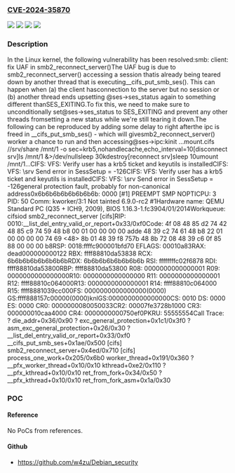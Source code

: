 ### [CVE-2024-35870](https://cve.mitre.org/cgi-bin/cvename.cgi?name=CVE-2024-35870)
![](https://img.shields.io/static/v1?label=Product&message=Linux&color=blue)
![](https://img.shields.io/static/v1?label=Version&message=&color=brightgreen)
![](https://img.shields.io/static/v1?label=Version&message=1da177e4c3f41524e886b7f1b8a0c1fc7321cac2%20&color=brightgreen)
![](https://img.shields.io/static/v1?label=Vulnerability&message=n%2Fa&color=blue)

### Description

In the Linux kernel, the following vulnerability has been resolved:smb: client: fix UAF in smb2_reconnect_server()The UAF bug is due to smb2_reconnect_server() accessing a session thatis already being teared down by another thread that is executing__cifs_put_smb_ses().  This can happen when (a) the client hasconnection to the server but no session or (b) another thread ends upsetting @ses->ses_status again to something different thanSES_EXITING.To fix this, we need to make sure to unconditionally set@ses->ses_status to SES_EXITING and prevent any other threads fromsetting a new status while we're still tearing it down.The following can be reproduced by adding some delay to right afterthe ipc is freed in __cifs_put_smb_ses() - which will givesmb2_reconnect_server() worker a chance to run and then accessing@ses->ipc:kinit ...mount.cifs //srv/share /mnt/1 -o sec=krb5,nohandlecache,echo_interval=10[disconnect srv]ls /mnt/1 &>/dev/nullsleep 30kdestroy[reconnect srv]sleep 10umount /mnt/1...CIFS: VFS: Verify user has a krb5 ticket and keyutils is installedCIFS: VFS: \\srv Send error in SessSetup = -126CIFS: VFS: Verify user has a krb5 ticket and keyutils is installedCIFS: VFS: \\srv Send error in SessSetup = -126general protection fault, probably for non-canonical address0x6b6b6b6b6b6b6b6b: 0000 [#1] PREEMPT SMP NOPTICPU: 3 PID: 50 Comm: kworker/3:1 Not tainted 6.9.0-rc2 #1Hardware name: QEMU Standard PC (Q35 + ICH9, 2009), BIOS 1.16.3-1.fc3904/01/2014Workqueue: cifsiod smb2_reconnect_server [cifs]RIP: 0010:__list_del_entry_valid_or_report+0x33/0xf0Code: 4f 08 48 85 d2 74 42 48 85 c9 74 59 48 b8 00 01 00 00 00 00 adde 48 39 c2 74 61 48 b8 22 01 00 00 00 00 74 69 <48> 8b 01 48 39 f8 757b 48 8b 72 08 48 39 c6 0f 85 88 00 00 00 b8RSP: 0018:ffffc900001bfd70 EFLAGS: 00010a83RAX: dead000000000122 RBX: ffff88810da53838 RCX: 6b6b6b6b6b6b6b6bRDX: 6b6b6b6b6b6b6b6b RSI: ffffffffc02f6878 RDI: ffff88810da53800RBP: ffff88810da53800 R08: 0000000000000001 R09: 0000000000000000R10: 0000000000000000 R11: 0000000000000001 R12: ffff88810c064000R13: 0000000000000001 R14: ffff88810c064000 R15: ffff8881039cc000FS: 0000000000000000(0000) GS:ffff888157c00000(0000)knlGS:0000000000000000CS:  0010 DS: 0000 ES: 0000 CR0: 0000000080050033CR2: 00007fe3728b1000 CR3: 000000010caa4000 CR4: 0000000000750ef0PKRU: 55555554Call Trace: <TASK> ? die_addr+0x36/0x90 ? exc_general_protection+0x1c1/0x3f0 ? asm_exc_general_protection+0x26/0x30 ? __list_del_entry_valid_or_report+0x33/0xf0 __cifs_put_smb_ses+0x1ae/0x500 [cifs] smb2_reconnect_server+0x4ed/0x710 [cifs] process_one_work+0x205/0x6b0 worker_thread+0x191/0x360 ? __pfx_worker_thread+0x10/0x10 kthread+0xe2/0x110 ? __pfx_kthread+0x10/0x10 ret_from_fork+0x34/0x50 ? __pfx_kthread+0x10/0x10 ret_from_fork_asm+0x1a/0x30 </TASK>

### POC

#### Reference
No PoCs from references.

#### Github
- https://github.com/w4zu/Debian_security


